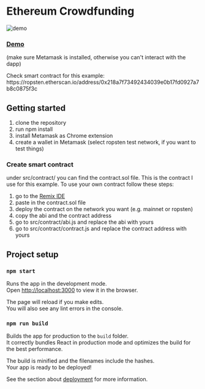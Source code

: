# Ethereum Crowdfunding

![demo](https://user-images.githubusercontent.com/35738310/64013051-47c49100-cb1f-11e9-8877-c09a944261b5.PNG)

<h3><a href="https://alessandrokonrad.github.io/ethereum-funding/">Demo</a></h3>
<p>(make sure Metamask is installed, otherwise you can't interact with the dapp)</p>
Check smart contract for this example:
https://ropsten.etherscan.io/address/0x218a7f73492434039e0b17fd0927a7b8c0875f3c

## Getting started

1. clone the repository
2. run npm install
3. install Metamask as Chrome extension
4. create a wallet in Metamask (select ropsten test network, if you want to test things)


### Create smart contract
under src/contract/ you can find the contract.sol file. This is the contract I use for this example.
To use your own contract follow these steps:
1. go to the <a href="https://remix.ethereum.org/">Remix IDE</a>
2. paste in the contract.sol file
3. deploy the contract on the network you want (e.g. mainnet or ropsten)
4. copy the abi and the contract address
5. go to src/contract/abi.js and replace the abi with yours
6. go to src/contract/contract.js and replace the contract address with yours


## Project setup


### `npm start`

Runs the app in the development mode.<br>
Open [http://localhost:3000](http://localhost:3000) to view it in the browser.

The page will reload if you make edits.<br>
You will also see any lint errors in the console.

### `npm run build`

Builds the app for production to the `build` folder.<br>
It correctly bundles React in production mode and optimizes the build for the best performance.

The build is minified and the filenames include the hashes.<br>
Your app is ready to be deployed!

See the section about [deployment](https://facebook.github.io/create-react-app/docs/deployment) for more information.

